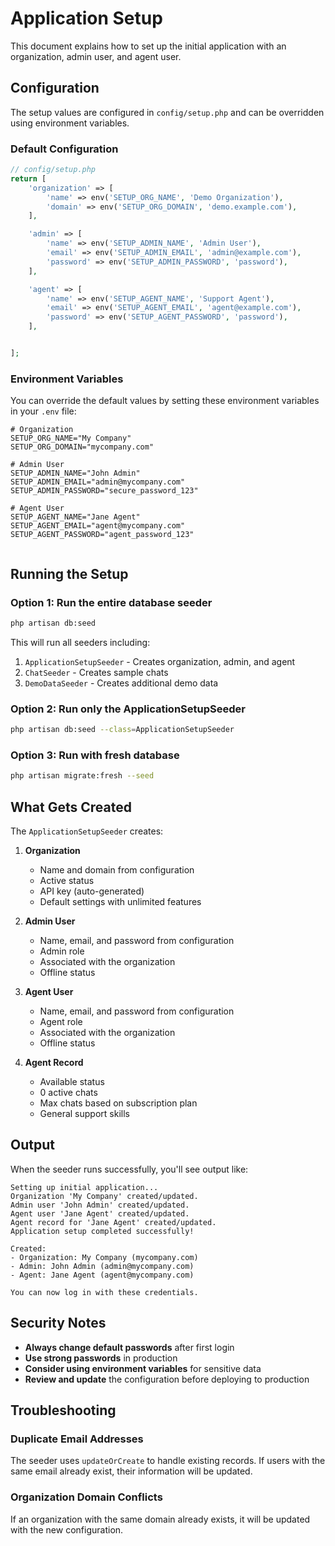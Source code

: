 # Application Setup

This document explains how to set up the initial application with an organization, admin user, and agent user.

## Configuration

The setup values are configured in `config/setup.php` and can be overridden using environment variables.

### Default Configuration

```php
// config/setup.php
return [
    'organization' => [
        'name' => env('SETUP_ORG_NAME', 'Demo Organization'),
        'domain' => env('SETUP_ORG_DOMAIN', 'demo.example.com'),
    ],

    'admin' => [
        'name' => env('SETUP_ADMIN_NAME', 'Admin User'),
        'email' => env('SETUP_ADMIN_EMAIL', 'admin@example.com'),
        'password' => env('SETUP_ADMIN_PASSWORD', 'password'),
    ],

    'agent' => [
        'name' => env('SETUP_AGENT_NAME', 'Support Agent'),
        'email' => env('SETUP_AGENT_EMAIL', 'agent@example.com'),
        'password' => env('SETUP_AGENT_PASSWORD', 'password'),
    ],


];
```

### Environment Variables

You can override the default values by setting these environment variables in your `.env` file:

```env
# Organization
SETUP_ORG_NAME="My Company"
SETUP_ORG_DOMAIN="mycompany.com"

# Admin User
SETUP_ADMIN_NAME="John Admin"
SETUP_ADMIN_EMAIL="admin@mycompany.com"
SETUP_ADMIN_PASSWORD="secure_password_123"

# Agent User
SETUP_AGENT_NAME="Jane Agent"
SETUP_AGENT_EMAIL="agent@mycompany.com"
SETUP_AGENT_PASSWORD="agent_password_123"


```

## Running the Setup

### Option 1: Run the entire database seeder

```bash
php artisan db:seed
```

This will run all seeders including:

1. `ApplicationSetupSeeder` - Creates organization, admin, and agent
2. `ChatSeeder` - Creates sample chats
3. `DemoDataSeeder` - Creates additional demo data

### Option 2: Run only the ApplicationSetupSeeder

```bash
php artisan db:seed --class=ApplicationSetupSeeder
```

### Option 3: Run with fresh database

```bash
php artisan migrate:fresh --seed
```

## What Gets Created

The `ApplicationSetupSeeder` creates:

1. **Organization**

    - Name and domain from configuration
    - Active status
    - API key (auto-generated)
    - Default settings with unlimited features

2. **Admin User**

    - Name, email, and password from configuration
    - Admin role
    - Associated with the organization
    - Offline status

3. **Agent User**

    - Name, email, and password from configuration
    - Agent role
    - Associated with the organization
    - Offline status

4. **Agent Record**
    - Available status
    - 0 active chats
    - Max chats based on subscription plan
    - General support skills

## Output

When the seeder runs successfully, you'll see output like:

```
Setting up initial application...
Organization 'My Company' created/updated.
Admin user 'John Admin' created/updated.
Agent user 'Jane Agent' created/updated.
Agent record for 'Jane Agent' created/updated.
Application setup completed successfully!

Created:
- Organization: My Company (mycompany.com)
- Admin: John Admin (admin@mycompany.com)
- Agent: Jane Agent (agent@mycompany.com)

You can now log in with these credentials.
```

## Security Notes

-   **Always change default passwords** after first login
-   **Use strong passwords** in production
-   **Consider using environment variables** for sensitive data
-   **Review and update** the configuration before deploying to production

## Troubleshooting

### Duplicate Email Addresses

The seeder uses `updateOrCreate` to handle existing records. If users with the same email already exist, their information will be updated.

### Organization Domain Conflicts

If an organization with the same domain already exists, it will be updated with the new configuration.
